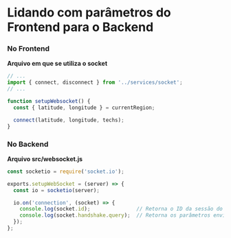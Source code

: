 # Lidando com parâmetros do Frontend para o Backend

### No Frontend

**Arquivo em que se utiliza o socket**

```js
// ...
import { connect, disconnect } from '../services/socket';
// ...

function setupWebsocket() {
  const { latitude, longitude } = currentRegion;

  connect(latitude, longitude, techs);
}
```

### No Backend

**Arquivo src/websocket.js**

```js
const socketio = require('socket.io');

exports.setupWebSocket = (server) => {
  const io = socketio(server);

  io.on('connection', (socket) => {
    console.log(socket.id);               // Retorna o ID da sessão do usuário
    console.log(socket.handshake.query);  // Retorna os parâmetros enviados pelo frontend
  });
};
```